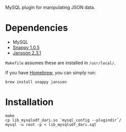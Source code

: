 MySQL plugin for manipulating JSON data.

Dependencies
============

* MySQL
* [Snappy 1.0.5](http://snappy.googlecode.com/files/snappy-1.0.5.tar.gz)
* [Jansson 2.3.1](http://www.digip.org/jansson/releases/jansson-2.3.1.tar.gz)

`Makefile` assumes these are installed in `/usr/local/`.

If you have [Homebrew](http://mxcl.github.com/homebrew/),
you can simply run:

    brew install snappy jansson

Installation
============

    make
    cp lib_mysqludf_dari.so `mysql_config --plugindir`/
    mysql -u root -p < lib_mysqludf_dari.sql
